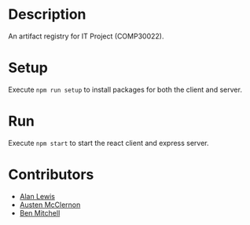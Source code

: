 # Description
An artifact registry for IT Project (COMP30022).

# Setup
Execute `npm run setup` to install packages for both the client and server.

# Run
Execute `npm start` to start the react client and express server.

# Contributors
- [Alan Lewis](https://github.com/alanlewis764)
- [Austen McClernon](https://github.com/kvoli)
- [Ben Mitchell](https://github.com/Dezyh)
